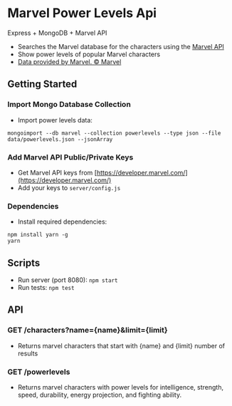 # Marvel Power Levels Api

Express + MongoDB + Marvel API

* Searches the Marvel database for the characters using the [Marvel API](https://developer.marvel.com/)
* Show power levels of popular Marvel characters
* [Data provided by Marvel. © Marvel](http://marvel.com)

## Getting Started

### Import Mongo Database Collection

* Import power levels data:
```
mongoimport --db marvel --collection powerlevels --type json --file data/powerlevels.json --jsonArray
```

### Add Marvel API Public/Private Keys

* Get Marvel API keys from [https://developer.marvel.com/](https://developer.marvel.com/)
* Add your keys to `server/config.js`

### Dependencies

* Install required dependencies:
```
npm install yarn -g
yarn
```

## Scripts

* Run server (port 8080): `npm start`
* Run tests: `npm test`

## API

### GET /characters?name={name}&limit={limit}

* Returns marvel characters that start with {name} and {limit} number of results

### GET /powerlevels

* Returns marvel characters with power levels for intelligence, strength, speed, durability, energy projection, and fighting ability.
